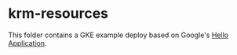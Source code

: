 # krm-resources

This folder contains a GKE example deploy based on Google's [Hello Application](https://github.com/GoogleCloudPlatform/kubernetes-engine-samples/tree/main/hello-app).